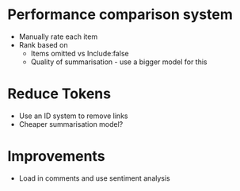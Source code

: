 # Performance comparison system

* Manually rate each item
* Rank based on
  * Items omitted vs Include:false
  * Quality of summarisation - use a bigger model for this

# Reduce Tokens
* Use an ID system to remove links
* Cheaper summarisation model?

# Improvements
* Load in comments and use sentiment analysis
